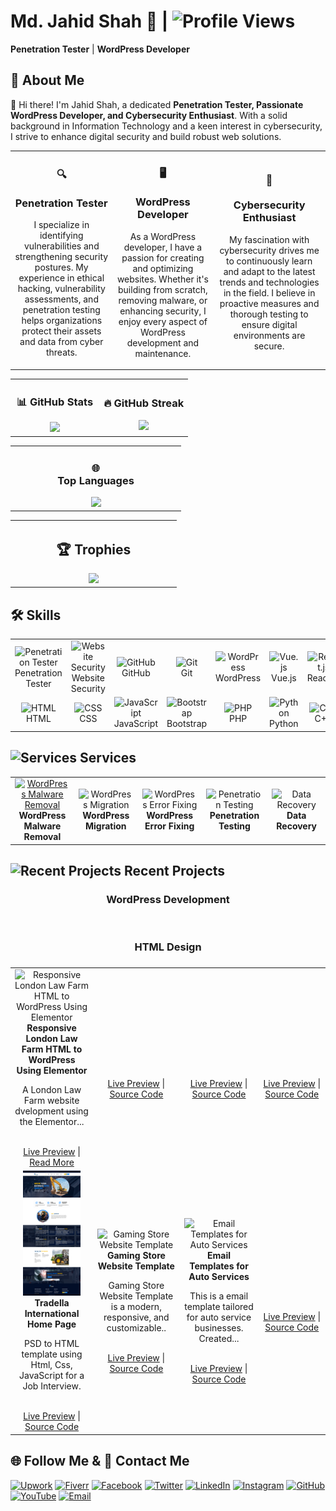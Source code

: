 # Md. Jahid Shah 👋 | ![Profile Views](https://komarev.com/ghpvc/?username=mdjahidshah)
**Penetration Tester** | **WordPress Developer**
## 🚀 About Me
👋 Hi there! I'm Jahid Shah, a dedicated **Penetration Tester, Passionate WordPress Developer, and Cybersecurity Enthusiast**. With a solid background in Information Technology and a keen interest in cybersecurity, I strive to enhance digital security and build robust web solutions.

<div align="center">
  <table>
    <tr>
      <td align="center" width="300px">
        <h3><span>🔍</span><br /><br />Penetration Tester</h3>
        <p>I specialize in identifying vulnerabilities and strengthening security postures. My experience in ethical hacking, vulnerability assessments, and penetration testing helps organizations protect their assets and data from cyber threats.</p>
      </td>
      <td align="center" width="300px">
        <h3><span>🖥️</span><br /><br />WordPress Developer</h3>
        <p>As a WordPress developer, I have a passion for creating and optimizing websites. Whether it's building from scratch, removing malware, or enhancing security, I enjoy every aspect of WordPress development and maintenance.</p>
      </td>
      <td align="center" width="300px">
        <h3><span>🔐</span><br /><br />Cybersecurity Enthusiast</h3>
        <p>My fascination with cybersecurity drives me to continuously learn and adapt to the latest trends and technologies in the field. I believe in proactive measures and thorough testing to ensure digital environments are secure.</p>
      </td>
      <!--td align="center" width="300px">
        <h3><span>🔍</span><br /><br /></h3>
        <p></p>
      </td-->
    </tr>
  </table>
</div>

<div align="center">
  <table>
    <tr>
      <td align="center" width="50%">
        <h3>📊 GitHub Stats</h3>
        <span><img src="https://github-readme-stats.vercel.app/api?username=mdjahidshah&show_icons=true&theme=radical"></span>
      </td>
      <td align="center" width="50%">
        <h3>🔥 GitHub Streak</h3>
        <span><img src="https://github-readme-streak-stats.herokuapp.com/?user=mdjahidshah&theme=radical&hide_border=true"></span>
      </td>
    </tr>
  </table>
</div>

<div align="center">
  <table>
    <tr>
      <td align="center" width="50%">
        <h3>🌐<br/>Top Languages</h3>
        <span><img src="https://github-readme-stats.vercel.app/api?username=mdjahidshah&show_icons=true&theme=radical"></span>
      </td>
    </tr>
  </table>
</div>

<div align="center">
  <table>
    <tr>
      <td align="center" width="50%">
        <h2>🏆 Trophies</h2>
        <span><img src="https://github-profile-trophy.vercel.app/?username=mdjahidshah&theme=radical"></span>
      </td>
    </tr>
  </table>
</div>

<!--## 🏆 Trophies
![Trophies](https://github-profile-trophy.vercel.app/?username=mdjahidshah&theme=radical)
-->


## 🛠 Skills
<table>
  <tr>
    <td align="center" width="120">
      <img src="https://img.icons8.com/ios/50/000000/hacker.png" width="48" height="48" alt="Penetration Tester" />
      <br>Penetration Tester
    </td>
    <td align="center" width="120">
      <img src="https://img.icons8.com/ios-filled/50/000000/shield.png" width="48" height="48" alt="Website Security" />
      <br>Website Security
    </td>
    <td align="center" width="120">
      <img src="https://img.icons8.com/color/48/000000/github.png" width="48" height="48" alt="GitHub" />
      <br>GitHub
    </td>
     <td align="center" width="120">
      <img src="https://img.icons8.com/color/48/000000/git.png" width="48" height="48" alt="Git" />
      <br>Git
    </td>
    <td align="center" width="120">
      <img src="https://img.icons8.com/color/48/000000/wordpress.png" width="48" height="48" alt="WordPress" />
      <br>WordPress
    </td>
    <td align="center" width="120">
      <img src="https://img.icons8.com/color/48/000000/vue-js.png" width="48" height="48" alt="Vue.js" />
      <br>Vue.js
    </td>
    <td align="center" width="120">
      <img src="https://img.icons8.com/color/48/000000/react-native.png" width="48" height="48" alt="React.js" />
      <br>React.js
    </td>
  </tr>
  <tr>
  <td align="center" width="120">
      <img src="https://img.icons8.com/color/48/000000/html-5.png" width="48" height="48" alt="HTML" />
      <br>HTML
    </td>
    <td align="center" width="120">
      <img src="https://img.icons8.com/color/48/000000/css3.png" width="48" height="48" alt="CSS" />
      <br>CSS
    </td>
    <td align="center" width="120">
      <img src="https://img.icons8.com/color/48/000000/javascript.png" width="48" height="48" alt="JavaScript" />
      <br>JavaScript
    </td>
    <td align="center" width="120">
      <img src="https://img.icons8.com/color/48/000000/bootstrap.png" width="48" height="48" alt="Bootstrap" />
      <br>Bootstrap
    </td>
    <td align="center" width="120">
      <img src="https://img.icons8.com/color/48/000000/php.png" width="48" height="48" alt="PHP" />
      <br>PHP
    </td>
    <td align="center" width="120">
      <img src="https://img.icons8.com/color/48/000000/python.png" width="48" height="48" alt="Python" />
      <br>Python
    </td>
    <td align="center" width="120">
      <img src="https://img.icons8.com/color/48/000000/c-plus-plus-logo.png" width="48" height="48" alt="C++" />
      <br>C++
    </td>
  </tr>
</table>

## <img src="https://img.icons8.com/ios-filled/50/ffffff/services.png" alt="Services" width="30"/> Services
<div align="center">
  <table>
    <tr>
      <td align="center" width="200px">
        <a href="https://www.upwork.com/services/product/development-it-wordpress-virus-removal-recover-hacked-website-provide-fast-fix-solutions-1822222983601512003?ref=project_share"><img src="https://img.icons8.com/color/48/000000/bug.png" alt="WordPress Malware Removal"/></a><br />
        <b>WordPress Malware Removal</b>
      </td>
      <td align="center" width="200px">
        <img src="https://img.icons8.com/fluency/48/000000/cloud-sync.png" alt="WordPress Migration"/><br />
        <b>WordPress Migration</b>
      </td>
      <td align="center" width="200px">
        <img src="https://img.icons8.com/color/48/000000/maintenance.png" alt="WordPress Error Fixing"/><br />
        <b>WordPress Error Fixing</b>
      </td>
      <td align="center" width="200px">
        <img src="https://img.icons8.com/color/48/000000/security-checked.png" alt="Penetration Testing"/><br />
        <b>Penetration Testing</b>
      </td>
      <td align="center" width="200px">
          <img src="https://img.icons8.com/color/48/000000/data-backup.png" alt="Data Recovery"/><br />
          <b>Data Recovery</b>
      </td>
    </tr>
  </table>
</div>

## <img src="https://img.icons8.com/ios-filled/50/ffffff/maintenance.png" alt="Recent Projects" width="30"/> Recent Projects

<div align="center">
  <table>
      <h3>WordPress Development</p>
      <tr>
      <td align="center" width="200px">
        <img src="https://mdjahidshah.github.io/Responsive-London-Law-Farm-HTML-to-WordPress-Using-Elementor/images/London-Law-Farm-Full-View.png" width="auto" height="200px" alt="Responsive London Law Farm HTML to WordPress Using Elementor"/><br />
        <b>Responsive London Law Farm HTML to WordPress Using Elementor</b><br />
        <p>A London Law Farm website dvelopment using the Elementor...</p><br />
        <a href="https://glasgowlawyer.sscholarscenter.com/">Live Preview</a> |  <a href="https://mdjahidshah.github.io/Responsive-London-Law-Farm-HTML-to-WordPress-Using-Elementor/">Read More</a><br />
      </td>
      <td align="center" width="200px">
        <img src="" width="auto" height="200px" alt=""/><br />
        <b></b><br />
        <p></p><br />
        <a href="">Live Preview</a> | <a href="">Source Code</a><br />
      </td>
      <td align="center" width="200px">
        <img src="" width="auto" height="200px" alt=""/><br />
        <b></b><br />
        <p></p><br />
        <a href="">Live Preview</a> | <a href="">Source Code</a><br />
      </td>
      <td align="center" width="200px">
        <img src="" width="auto" height="200px" alt=""/><br />
        <b></b><br />
        <p></p><br />
        <a href="">Live Preview</a> | <a href="">Source Code</a><br />
      </td>
    </tr> <br />
    <h3>HTML Design<h3>
    <tr>
      <td align="center" width="200px">
        <img src="https://github.com/MdJahidShah/Tradella-International-Home-Page/blob/main/tradella-international-Home-page.jpg" width="auto" height="200px" alt="Tradella International Home Page"/><br />
        <b>Tradella International Home Page</b><br />
        <p>PSD to HTML template using Html, Css, JavaScript for a Job Interview.</p><br />
        <a href="https://mdjahidshah.github.io/Tradella-International-Home-Page/">Live Preview</a> | <a href="https://github.com/MdJahidShah/Tradella-International-Home-Page">Source Code</a><br />
      </td>
      <td align="center" width="200px">
        <img src="https://mdjahidshah.github.io/gaming-ecommerce-template/gaming-ecommerce-template.png" width="auto" height="200px" alt="Gaming Store Website Template "/><br />
        <b>Gaming Store Website Template </b><br />
        <p>Gaming Store Website Template is a modern, responsive, and customizable..</p><br />
        <a href="https://mdjahidshah.github.io/gaming-ecommerce-template/">Live Preview</a> | <a href="https://github.com/MdJahidShah/gaming-ecommerce-template">Source Code</a><br />
      </td>
      <td align="center" width="200px">
        <img src="https://mdjahidshah.github.io/email-templates-for-auto-services/email-templates-for-auto-services.png" width="auto" height="200px" alt="Email Templates for Auto Services"/><br />
        <b>Email Templates for Auto Services</b><br />
        <p>This is a email template tailored for auto service businesses. Created...</p><br />
        <a href="https://mdjahidshah.github.io/email-templates-for-auto-services/">Live Preview</a> | <a href="https://github.com/MdJahidShah/email-templates-for-auto-services/">Source Code</a><br />
      </td>
      <td align="center" width="200px">
        <img src="" width="auto" height="200px" alt=""/><br />
        <b></b><br />
        <p></p><br />
        <a href="">Live Preview</a> | <a href="">Source Code</a><br />
      </td>
    </tr>
  </table>
</div>

## 🌐 Follow Me & 📧 Contact Me

<p text-align="left">
  <a href="https://www.upwork.com/freelancers/~017d4f7b9e14c3a1e0?mp_source=share" target="_blank"><img src="https://img.icons8.com/ios-filled/50/ffffff/upwork.png" alt="Upwork"/></a>
  <a href="https://www.fiverr.com/idealistb" target="_blank"><img src="https://img.icons8.com/color/48/000000/fiverr.png" alt="Fiverr"/></a>
  <a href="https://facebook.com/JahidShahWP" target="_blank"><img src="https://img.icons8.com/color/48/000000/facebook.png" alt="Facebook"/></a>
  <a href="https://twitter.com/JahidShahwp" target="_blank"><img src="https://img.icons8.com/color/48/000000/twitter--v1.png" alt="Twitter"/></a>
  <a href="https://www.linkedin.com/in/jahid-shah-wp/" target="_blank"><img src="https://img.icons8.com/color/48/000000/linkedin.png" alt="LinkedIn"/></a>
  <a href="https://www.instagram.com/jahidshahwp/" target="_blank"><img src="https://img.icons8.com/color/48/000000/instagram-new.png" alt="Instagram"/></a>
  <a href="https://github.com/mdjahidshah" target="_blank"><img src="https://img.icons8.com/color/48/000000/github.png" alt="GitHub"/></a>
  <a href="https://www.youtube.com/@JahidShahWP" target="_blank"><img src="https://img.icons8.com/color/48/000000/youtube-play.png" alt="YouTube"/></a>
  <a href="mailto:mdjahidshah65@gmail.com" target="_blank"><img src="https://img.icons8.com/color/48/000000/email.png" alt="Email"/></a>
</p>

